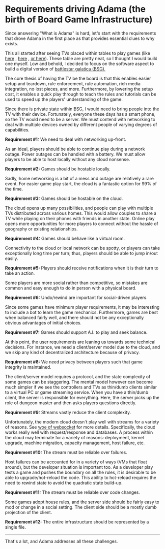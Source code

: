 # Requirements driving Adama (the birth of Board Game Infrastructure)

Since answering "What is Adama" is hard, let's start with the requirements that drove Adama in the first place as that provides essential clues to why exists.

This all started after seeing TVs placed within tables to play games
(like [here](https://www.youtube.com/watch?v=o2INkNR3ap8)
, [here](https://www.reddit.com/r/DungeonsAndDragons/comments/oshm4b/new_game_tvtable_our_dm_made_200_lg_42_inch_tv/)
, [or here](https://makezine.com/article/home/fun-games/how-to-build-a-high-end-gaming-table-for-as-little-as-150/)).
These table are pretty neat, so I thought I would build one myself. Low and behold, I decided to focus on the software aspect to build a digital version of [battlestar galatica (BSG).](https://boardgamegeek.com/boardgame/37111/battlestar-galactica-board-game)

The core thesis of having the TV be the board is that this enables
easier setup and teardown,
rule enforcement,
rule automation,
rich media integration,
no lost pieces, and more.
Furthermore, by lowering the setup cost, it enables a quick play through to teach the rules and tutorials can be used to speed up the players' understanding of the game.

Since there is private state within BSG, I would need to bring people into the TV with their device.
Fortunately, everyone these days has a smart phone, so the TV would need to be a server.
We must contend with networking to deal with multiple devices owned by different people of varying degrees of capabilities.

**Requirement #1:** We need to deal with networking up-front.

As an ideal, players should be able to continue play during a network outage.
Power outages can be handled with a battery. We must allow players to be able to host locally without any cloud nonsense.

**Requirement #2:** Games should be hostable locally.

Sadly, home networking is a bit of a mess and outage are relatively a rare event.
For easier game play start, the cloud is a fantastic option for 99% of the time.

**Requirement #3:** Games should be hostable on the cloud.

The cloud opens up many possibilities, and people can play with multiple TVs distributed across various homes.
This would allow couples to share a TV while playing on their phones with friends in another state.
Online play opens more opportunities for more players to connect without the hassle of geography or existing relationships.

**Requirement #4:** Games should behave like a virtual room.

Connectivity to the cloud or local network can be spotty, or players can take exceptionally long time per turn; thus, players should be able to jump in/out easily.

**Requirement #5:** Players should receive notifications when it is their turn to take an action.

Some players are more social rather than competitive, so mistakes are common and easy enough to do in person with a physical board.

**Requirement #6:** Undo/rewind are important for social-driven players

Since some games have minimum player requirements, it may be interesting to include a bot to learn the game mechanics.
Furthermore, games are best when balanced fairly well, and there should not be any exceptionally obvious advantages of initial choices.

**Requirement #7:** Games should support A.I. to play and seek balance.

At this point, the user requirements are leaning us towards some technical decisions.
For instance, we need a client/server model due to the cloud, and we skip any kind of decentralized architecture because of privacy.

**Requirement #8:** We need privacy between players such that game integrity is maintained.

The client/server model requires a protocol, and the state complexity of some games can be staggering.
The mental model however can become much simpler if we see the controllers and TVs as thin/dumb clients similar to a virtual PC or game streaming service.
When you have a thin/dumb client, the server is responsible for everything.
Here, the server picks up the role of dungeon master and then asks players questions directly.

**Requirement #9:** Streams vastly reduce the client complexity.

Unfortunately, the modern cloud doesn't play well with streams for a variety of reasons.
See [woe of websocket](https://www.adama-platform.com/2021/12/22/woe.html) for more details.
Specifically, the cloud works really well with request/response and databases.
A process within the cloud may terminate for a variety of reasons: deployment, kernel upgrade, machine migration, capacity management, host failure, etc.

**Requirement #10:** The stream must be reliable over failures.  

Host failures can be accounted for in a variety of ways (VMs that float around), but the developer situation is important too.
As a developer play tests a game and pushes the boundary on all the rules, it is desirable to be able to upgrade/hot-reload the code.
This ability to hot-reload requires the need to rewind state to avoid the quadratic state build-up.

**Requirement #11:** The stream must be reliable over code changes.

Some games adopt house rules, and the server side should be fairly easy to mod or change in a social setting.
The client side should be a mostly dumb projection of the client. 

**Requirement #12:** The entire infrastructure should be represented by a single file.

---

That's a lot, and Adama addresses all these challenges.
